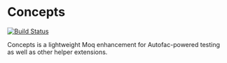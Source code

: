 # Concepts

[![Build Status](https://dev.azure.com/cyaspik/DotNet/_apis/build/status/spikensbror-dotnet.concepts?branchName=master)](https://dev.azure.com/cyaspik/DotNet/_build/latest?definitionId=3&branchName=master)

Concepts is a lightweight Moq enhancement for Autofac-powered testing as well as other helper extensions.
